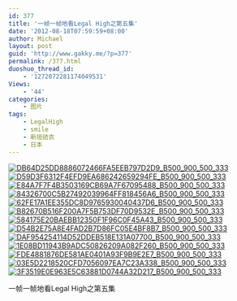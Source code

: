 ```yaml
---
id: 377
title: '一帧一帧地看Legal High之第五集'
date: '2012-08-18T07:59:59+08:00'
author: Michael
layout: post
guid: 'http://www.gakky.me/?p=377'
permalink: /377.html
duoshuo_thread_id:
    - '1272072281174049531'
Views:
    - '44'
categories:
    - 图片
tags:
    - LegalHigh
    - smile
    - 新垣结衣
    - 日本
---
```


[![DB64D25DD8886072466FA5EEB797D2D9_B500_900_500_333](http://www.yui-aragaki.org/wp-content/uploads/img/DB64D25DD8886072466FA5EEB797D2D9_B500_900_500_333.jpeg)](http://www.yui-aragaki.org/wp-content/uploads/img/DB64D25DD8886072466FA5EEB797D2D9_B1280_1280_540_360.jpeg) [![D59D3F6312F4EFD9EA686242659294FE_B500_900_500_333](http://www.yui-aragaki.org/wp-content/uploads/img/D59D3F6312F4EFD9EA686242659294FE_B500_900_500_333.jpeg)](http://www.yui-aragaki.org/wp-content/uploads/img/D59D3F6312F4EFD9EA686242659294FE_B1280_1280_540_360.jpeg) [![E84A7F7F4B3503169CB69A7F67095488_B500_900_500_333](http://www.yui-aragaki.org/wp-content/uploads/img/E84A7F7F4B3503169CB69A7F67095488_B500_900_500_333.jpeg)](http://www.yui-aragaki.org/wp-content/uploads/img/E84A7F7F4B3503169CB69A7F67095488_B1280_1280_540_360.jpeg) [![84326700C5B27492039964FF818456A6_B500_900_500_333](http://www.yui-aragaki.org/wp-content/uploads/img/84326700C5B27492039964FF818456A6_B500_900_500_333.jpeg)](http://www.yui-aragaki.org/wp-content/uploads/img/84326700C5B27492039964FF818456A6_B1280_1280_540_360.jpeg) [![62FE17A1EE355DC8D9765930040437D6_B500_900_500_333](http://www.yui-aragaki.org/wp-content/uploads/img/62FE17A1EE355DC8D9765930040437D6_B500_900_500_333.jpeg)](http://www.yui-aragaki.org/wp-content/uploads/img/62FE17A1EE355DC8D9765930040437D6_B1280_1280_540_360.jpeg) [![B82670B516F200A7F5B753DF70D9532E_B500_900_500_333](http://www.yui-aragaki.org/wp-content/uploads/img/B82670B516F200A7F5B753DF70D9532E_B500_900_500_333.jpeg)](http://www.yui-aragaki.org/wp-content/uploads/img/B82670B516F200A7F5B753DF70D9532E_B1280_1280_540_360.jpeg) [![584175E20BAEBB12350F1F96C0F45A43_B500_900_500_333](http://www.yui-aragaki.org/wp-content/uploads/img/584175E20BAEBB12350F1F96C0F45A43_B500_900_500_333.jpeg)](http://www.yui-aragaki.org/wp-content/uploads/img/584175E20BAEBB12350F1F96C0F45A43_B1280_1280_540_360.jpeg) [![D54B2E75A8E4FAD2B7D86FC05E4BF8B7_B500_900_500_333](http://www.yui-aragaki.org/wp-content/uploads/img/D54B2E75A8E4FAD2B7D86FC05E4BF8B7_B500_900_500_333.jpeg)](http://www.yui-aragaki.org/wp-content/uploads/img/D54B2E75A8E4FAD2B7D86FC05E4BF8B7_B1280_1280_540_360.jpeg) [![DAF954254114D52DDEB518E131A07700_B500_900_500_333](http://www.yui-aragaki.org/wp-content/uploads/img/DAF954254114D52DDEB518E131A07700_B500_900_500_333.jpeg)](http://www.yui-aragaki.org/wp-content/uploads/img/DAF954254114D52DDEB518E131A07700_B1280_1280_540_360.jpeg) [![1E08BD11943B9ADC50826209A082F260_B500_900_500_333](http://www.yui-aragaki.org/wp-content/uploads/img/1E08BD11943B9ADC50826209A082F260_B500_900_500_333.jpeg)](http://www.yui-aragaki.org/wp-content/uploads/img/1E08BD11943B9ADC50826209A082F260_B1280_1280_540_360.jpeg) [![FDE4881876DE581AE0401A93F9B9E2E7_B500_900_500_333](http://www.yui-aragaki.org/wp-content/uploads/img/FDE4881876DE581AE0401A93F9B9E2E7_B500_900_500_333.jpeg)](http://www.yui-aragaki.org/wp-content/uploads/img/FDE4881876DE581AE0401A93F9B9E2E7_B1280_1280_540_360.jpeg) [![03E5D2218520CFD7056097EA7C23A338_B500_900_500_333](http://www.yui-aragaki.org/wp-content/uploads/img/03E5D2218520CFD7056097EA7C23A338_B500_900_500_333.jpeg)](http://www.yui-aragaki.org/wp-content/uploads/img/03E5D2218520CFD7056097EA7C23A338_B1280_1280_540_360.jpeg) [![3F3519E0E963E5C63881D0744A32D217_B500_900_500_333](http://www.yui-aragaki.org/wp-content/uploads/img/3F3519E0E963E5C63881D0744A32D217_B500_900_500_333.jpeg)](http://www.yui-aragaki.org/wp-content/uploads/img/3F3519E0E963E5C63881D0744A32D217_B1280_1280_540_360.jpeg)

一帧一帧地看Legal High之第五集